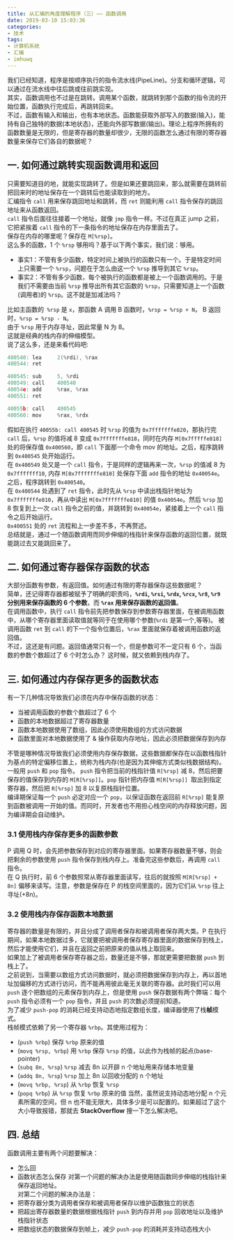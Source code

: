 ```yaml
---
title: 从汇编的角度理解程序（三）—— 函数调用
date: 2019-03-10 15:03:36
categories:
- 技术
tags:
- 计算机系统
- 汇编
- imhuwq
---
```


我们已经知道，程序是按顺序执行的指令流水线(PipeLine)。分支和循环逻辑，可以通过在流水线中往后跳或往前跳实现。  
其实，函数调用也不过是在跳转。调用某个函数，就跳转到那个函数的指令流的开始位置，函数执行完成后，再跳转回来。  
不过，函数有输入和输出，也有本地状态。函数能获取外部写入的数据(输入)，能持有自己独特的数据(本地状态)，还能向外部写数据(输出)。理论上程序所拥有的函数数量是无限的，但是寄存器的数量却很少，无限的函数怎么通过有限的寄存器数量来保存它们各自的数据呢？
<!--more-->  

## 一. 如何通过跳转实现函数调用和返回
只需要知道目的地，就能实现跳转了。但是如果还要跳回来，那么就需要在跳转前把回来时的地址保存在一个跳转后也能读取到的地方。  
汇编指令 `call` 用来保存跳回地址和跳转，而 `ret` 则能利用 `call` 指令保存的跳回地址来从函数返回。  
`call` 指令后面往往接着一个地址，就像 `jmp` 指令一样。不过在真正 jump 之前，它把紧挨着 `call` 指令的下一条指令的地址保存在内存里面去了。  
保存在内存的哪里呢？保存在 `M[%rsp]`。  
这么多的函数，1 个 `%rsp` 够用吗？基于以下两个事实，我们说：够用。  
- 事实1：不管有多少函数，特定时间上被执行的函数只有一个。于是特定时间上只需要一个 `%rsp`，问题在于怎么由这一个 `%rsp` 推导到其它 `%rsp`。
- 事实2：不管有多少函数，每个被执行的函数都是被上一个函数调用的。于是我们不需要由当前 `%rsp` 推导出所有其它函数的 `%rsp`，只需要知道上一个函数(调用者)的 `%rsp`。这不就是加减法吗？   

比如主函数的` %rsp` 是 `x`，那函数 A 调用 B 函数时，`%rsp = %rsp + N`， B 返回时，`%rsp = %rsp - N`。  
由于 `%rsp` 用于内存寻址，因此常量 N 为 8。  
这就是经典的栈内存的伸缩模型。  
说了这么多，还是来看代码吧:  
```c
400540: lea     2(%rdi), %rax
400544: ret

400545: sub     5, %rdi
400549: call    400540
40054e: add     %rax, %rax
400551: ret

40055b: call    400545
400560: mov     %rax, %rdx
```
假如在执行 `40055b: call 400545` 时 `%rsp` 的值为 `0x7fffffffe820`，那执行完 `call` 后，`%rsp` 的值将减 8 变成 `0x7fffffffe818`，同时在内存 `M[0x7fffffe818]` 处的将保存值 `0x400560`，即 `call` 下面那一个命令 mov 的地址。之后，程序跳转到 `0x400545` 处开始运行。  
在 `0x400549` 处又是一个 `call` 指令，于是同样的逻辑再来一次，`%rsp` 的值减 8 为 `0x7fffffff10`, 内存 `M[0x7fffffffe810]` 处保存下面 `add` 指令的地址 `0x40054e`。之后，程序跳转到 `0x400540`。  
在 `0x400544`  处遇到了 `ret` 指令，此时先从 `%rsp` 中读出栈指针地址为 `0x7fffffffe810`，再从中读出 `M[0x7fffffffe810]` 的值 `0x40054e`。然后 `%rsp` 加 8 恢复到上一次 `call` 指令之前的值，并跳转到 `0x40054e`，紧接着上一个 `call` 指令之后开始运行。  
`0x400551` 处的 `ret` 流程和上一步差不多，不再赘述。  
总结就是，通过一个随函数调用而同步伸缩的栈指针来保存函数的返回位置，就既能跳过去又能跳回来了。  

## 二. 如何通过寄存器保存函数的状态  
大部分函数有参数，有返回值。如何通过有限的寄存器保存这些数据呢？  
简单，还记得寄存器都被赋予了明确的职责吗，**`%rdi`, `%rsi`, `%rdx`, `%rcx`, `%r8`, `%r9` 分别用来保存函数的 6 个参数**，而 **`%rax` 用来保存函数的返回值**。  
在调用函数中，执行 `call` 指令前先把参数保存到参数寄存器里面，在被调用函数中，从哪个寄存器里面读取值就等同于在使用哪个参数(`%rdi` 是第一个,等等)。
被调用函数 `ret` 到 `call` 的下一个指令位置后，`%rax` 里面就保存着被调用函数的返回值。  
不过，这还是有问题。返回值通常只有一个，但是参数可不一定只有 6 个，当函数的参数个数超过了 6 个时怎么办？
这时候，就又依赖到栈内存了。  

## 三. 如何通过内存保存更多的函数状态
有一下几种情况导致我们必须在内存中保存函数的状态：
- 当被调用函数的参数个数超过了 6 个
- 函数的本地数据超过了寄存器数量
- 函数本地数据使用了数组，因此必须使用数组的方式访问数据
- 函数里面对本地数据使用了 & 操作获取内存地址，因此必须把数据保存到内存

不管是哪种情况导致我们必须使用内存保存数据，这些数据都保存在以函数栈指针为基点的特定偏移位置上，统称为栈内存(也是因为其伸缩方式类似栈数据结构)。  
一般用 `push` 和 `pop` 指令。 `push` 指令把当前的栈指针值 `R[%rsp]` 减 8，然后把要保存的值保存到内存的 `M[R[%rsp]]`。`pop` 指针把内存值 `M[R[%rsp]] `取出到指定寄存器，然后把 `R[%rsp]` 加 8 以复原栈指针位置。  
编译期保证每一个 `push` 必定对应一个 `pop`，以保证函数在返回前 `R[%rsp]` 能复原到函数被调用一开始的值。而同时，开发者也不用担心栈空间的内存释放问题，因为编译期会自动维护。  

### 3.1 使用栈内存保存更多的函数参数
P 调用 Q 时，会先把参数保存到对应的寄存器里面。如果寄存器数量不够，则会把剩余的参数使用 `push` 指令保存到栈内存上。准备完这些参数后，再调用 `call` 指令。  
在 Q 执行时，前 6 个参数照常从寄存器里面读写，往后的就按照 `M[R[%rsp] + 8n]` 偏移来读写。注意，参数是保存在 P 的栈空间里面的，因为它们从 `%rsp` 往上寻址(+8n)。  

### 3.2 使用栈内存保存函数本地数据
寄存器的数量是有限的，并且分成了调用者保存和被调用者保存两大类。P 在执行期间，如果本地数据过多，它就要把被调用者保存寄存器里面的数据保存到栈上，然后才能使用它们，并且在返回之前把原来的值从栈上取回来。  
如果加上了被调用者保存寄存器之后，数量还是不够，那就更需要把数据 `push` 到栈上了。  
之前说到，当需要以数组方式访问数据时，就必须把数据保存到内存上，再以首地址加偏移的方式进行访问，而不能再用彼此毫无关联的寄存器。此时我们可以用 `push` 逐个把数组的元素保存到内存上，但是使用 `push` 保存数据有两个弊端：每个 `push` 指令必须有一个 `pop` 指令，并且 `push` 的次数必须提前知道。  
为了减少 `push-pop` 的消耗已经支持动态地指定数组长度，编译器使用了栈**帧**模式。  
栈帧模式依赖了另一个寄存器 `%rbp`。其使用过程为：
- (`push %rbp`) 保存 `%rbp` 原来的值
- (`movq %rsp, %rbp`) 用 `%rbp` 保存 `%rsp` 的值，以此作为栈帧的起点(base-pointer)
- (`subq 8n, %rsp`) `%rsp` 减去 8n 以开辟 n 个地址用来存储本地变量
- (`addq 8n, %rsp`) `%rsp` 加上 8n 以回收分配的 n 个地址
- (`movq %rbp, %rsp`) 从 `%rbp` 恢复 `%rsp`
- (`popq %rbp`) 从 `%rsp` 恢复 `%rbp` 原来的值
当然，虽然说支持动态地分配 n 个元素所需的空间，但 n 也不能无限大，具体多少是可以配置的。如果超过了这个大小导致报错，那就去 **StackOverflow** 搜一下怎么解决吧。  

## 四. 总结
函数调用主要有两个问题要解决：
- 怎么回
- 函数状态怎么保存
对第一个问题的解决办法是使用随函数同步伸缩的栈指针来保存返回地址。  
对第二个问题的解决办法是：
- 把寄存器分类为调用者保存和被调用者保存以维护函数独立的状态
- 把超出寄存器数量的数据根据栈指针 `push` 到内存并用 `pop` 回收地址以及维护栈指针状态
- 把数组状态的数据保存到帧上，减少 `push-pop` 的消耗并支持动态栈大小